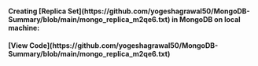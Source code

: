 <h4> Creating [Replica Set](https://github.com/yogeshagrawal50/MongoDB-Summary/blob/main/mongo_replica_m2qe6.txt) in MongoDB on local machine:<h4>
[View Code](https://github.com/yogeshagrawal50/MongoDB-Summary/blob/main/mongo_replica_m2qe6.txt)
